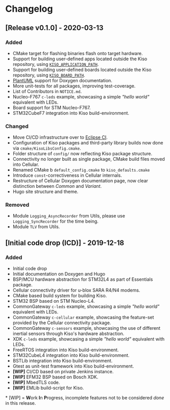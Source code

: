 # Changelog

## [Release v0.1.0] - 2020-03-13

### Added

* CMake target for flashing binaries flash onto target hardware.
* Support for building user-defined apps located outside the Kiso repository, using [`KISO_APPLICATION_PATH`](http://kiso.rempler.de:1313/3.-user-guide/advanced_guide.html#building-a-custom-application).
* Support for building user-defined boards located outside the Kiso repository, using [`KISO_BOARD_PATH`](http://kiso.rempler.de:1313/3.-user-guide/advanced_guide.html#building-a-custom-board).
* [PlantUML](https://plantuml.com/de/) support for Doxygen documentation.
* More unit-tests for all packages, improving test-coverage.
* List of Contributors in `NOTICE.md`.
* Nucleo-F767 `c-leds` example, showcasing a simple *"hello world"* equivalent with LEDs.
* Board support for STM Nucleo-F767.
* STM32CubeF7 integration into Kiso build-environment.

### Changed

* Move CI/CD infrastructure over to [Eclipse CI](https://ci.eclipse.org/kiso/).
* Configuration of Kiso packages and third-party library builds now done via `cmake/KisoLibsConfig.cmake`.
* Folder structure of `config/` now reflecting Kiso package structure.
* Connectivity no longer built as single package, CMake build files moved into Cellular.
* Renamed CMake b `default_config.cmake` to `kiso_defaults.cmake`
* Introduce `const`-correctiveness in Cellular internals.
* Restructure of Cellular Doxygen documentation page, now clear distinction between *Common* and *Variant*.
* Hugo site structure and theme.

### Removed

* Module `Logging_AsyncRecorder` from Utils, please use `Logging_SyncRecorder` for the time being.
* Module `TLV` from Utils.

## [Initial code drop (ICD)] - 2019-12-18

### Added

* Initial code drop
* Initial documentation on Doxygen and Hugo
* BSP/MCU hardware abstraction for STM32L4 as part of Essentials package.
* Cellular connectivity driver for u-blox SARA R4/N4 modems.
* CMake based build system for building Kiso.
* STM32 BSP based on STM Nucleo-L4.
* CommonGateway `c-leds` example, showcasing a simple *"hello world"* equivalent with LEDs.
* CommonGateway `c-cellular` example, showcasing the feature-set provided by the Cellular connectivity package.
* CommonGateway `c-sensors` example, showcasing the use of different inertial sensors through Kiso's hardware abstraction.
* XDK `c-leds` example, showcasing a simple *"hello world"* equivalent with LEDs.
* FreeRTOS integration into Kiso build-environment.
* STM32CubeL4 integration into Kiso build-environment.
* BSTLib integration into Kiso build-environment.
* Gtest as unit-test framework into Kiso build-environment.
* **\[WIP\]** CI/CD based on private Jenkins instance.
* **\[WIP\]** EFM32 BSP based on Bosch XDK.
* **\[WIP\]** MbedTLS code.
* **\[WIP\]** EMLib build-script for Kiso.

\* \[WIP\] = **W**ork **I**n **P**rogress, incomplete features not to be considered *done* in this release.
